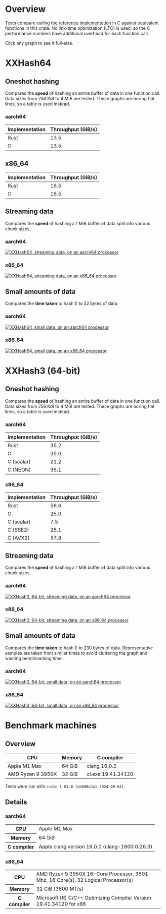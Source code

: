 # Overview

Tests compare calling [the reference implementation in
C](https://xxhash.com) against equivalent functions in this crate. No
link-time optimization (LTO) is used, so the C performance numbers
have additional overhead for each function call.

Click any graph to see it full-size.

# XXHash64

## Oneshot hashing

Compares the **speed** of hashing an entire buffer of data in one
function call. Data sizes from 256 KiB to 4 MiB are tested. These
graphs are boring flat lines, so a table is used instead.

### aarch64

| Implementation | Throughput (GiB/s) |
|----------------|--------------------|
| Rust           | 13.5               |
| C              | 13.5               |

## x86_64

| Implementation | Throughput (GiB/s) |
|----------------|--------------------|
| Rust           | 16.5               |
| C              | 16.5               |


## Streaming data

Compares the **speed** of hashing a 1 MiB buffer of data split into
various chunk sizes.

### aarch64

<a href="./results/xxhash64-streaming-aarch64.svg">
  <img
    src="./results/xxhash64-streaming-aarch64.svg"
    alt="XXHash64, streaming data, on an aarch64 processor"
    />
</a>

### x86_64

<a href="./results/xxhash64-streaming-x86_64.svg">
  <img
    src="./results/xxhash64-streaming-x86_64.svg"
    alt="XXHash64, streaming data, on an x86_64 processor"
    />
</a>

## Small amounts of data

Compares the **time taken** to hash 0 to 32 bytes of data.

### aarch64

<a href="./results/xxhash64-tiny_data-aarch64.svg">
  <img
    src="./results/xxhash64-tiny_data-aarch64.svg"
    alt="XXHash64, small data, on an aarch64 processor"
    />
</a>

### x86_64

<a href="./results/xxhash64-tiny_data-x86_64.svg">
  <img
    src="./results/xxhash64-tiny_data-x86_64.svg"
    alt="XXHash64, small data, on an x86_64 processor"
    />
</a>


# XXHash3 (64-bit)

## Oneshot hashing

Compares the **speed** of hashing an entire buffer of data in one
function call. Data sizes from 256 KiB to 4 MiB are tested. These
graphs are boring flat lines, so a table is used instead.

### aarch64

| Implementation | Throughput (GiB/s) |
|----------------|--------------------|
| Rust           | 35.2               |
| C              | 35.0               |
| C (scalar)     | 21.2               |
| C (NEON)       | 35.1               |

### x86_64

| Implementation | Throughput (GiB/s) |
|----------------|--------------------|
| Rust           | 58.6               |
| C              | 25.0               |
| C (scalar)     | 7.5                |
| C (SSE2)       | 25.1               |
| C (AVX2)       | 57.8               |

## Streaming data

Compares the **speed** of hashing a 1 MiB buffer of data split into
various chunk sizes.

### aarch64

<a href="./results/xxhash3_64-streaming-aarch64.svg">
  <img
    src="./results/xxhash3_64-streaming-aarch64.svg"
    alt="XXHash3, 64-bit, streaming data, on an aarch64 processor"
    />
</a>

### x86_64

<a href="./results/xxhash3_64-streaming-x86_64.svg">
  <img
    src="./results/xxhash3_64-streaming-x86_64.svg"
    alt="XXHash3, 64-bit, streaming data, on an x86_64 processor"
    />
</a>

## Small amounts of data

Compares the **time taken** to hash 0 to 230 bytes of
data. Representative samples are taken from similar times to avoid
cluttering the graph and wasting benchmarking time.

### aarch64

<a href="./results/xxhash3_64-tiny_data-aarch64.svg">
  <img
    src="./results/xxhash3_64-tiny_data-aarch64.svg"
    alt="XXHash3, 64-bit, small data, on an aarch64 processor"
    />
</a>

### x86_64

<a href="./results/xxhash3_64-tiny_data-x86_64.svg">
  <img
    src="./results/xxhash3_64-tiny_data-x86_64.svg"
    alt="XXHash3, 64-bit, small data, on an x86_64 processor"
    />
</a>

# Benchmark machines

## Overview

| CPU               | Memory | C compiler         |
|-------------------|--------|--------------------|
| Apple M1 Max      | 64 GiB | clang 16.0.0       |
| AMD Ryzen 9 3950X | 32 GiB | cl.exe 19.41.34120 |

Tests were run with `rustc 1.81.0 (eeb90cda1 2024-09-04)`.

## Details

### aarch64

<table>
  <tr>
    <th>CPU</th>
    <td>Apple M1 Max</td>
  </tr>

  <tr>
    <th>Memory</th>
    <td>64 GiB</td>
  </tr>

  <tr>
    <th>C compiler</th>
    <td>Apple clang version 16.0.0 (clang-1600.0.26.3)</td>
  </tr>
</table>

### x86_64

<table>
  <tr>
    <th>CPU</th>
    <td>AMD Ryzen 9 3950X 16-Core Processor, 3501 Mhz, 16 Core(s), 32 Logical Processor(s)</td>
  </tr>

  <tr>
    <th>Memory</th>
    <td>32 GiB (3600 MT/s)</td>
  </tr>

  <tr>
    <th>C compiler</th>
    <td>Microsoft (R) C/C++ Optimizing Compiler Version 19.41.34120 for x86</td>
  </tr>
</table>
